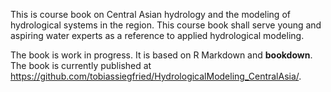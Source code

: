 This is course book on Central Asian hydrology and the modeling of hydrological systems in the region. This course book shall serve young and aspiring water experts as a reference to applied hydrological modeling.

The book is work in progress. It is based on R Markdown and **bookdown**. The book is currently published at <https://github.com/tobiassiegfried/HydrologicalModeling_CentralAsia/>.
